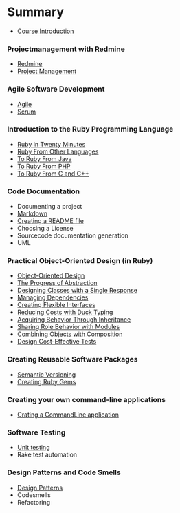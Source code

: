 # Summary

* [Course Introduction](README.md)

### Projectmanagement with Redmine

* [Redmine](redmine/redmine.md)
* [Project Management](redmine/projectmanagement.md)

### Agile Software Development

* [Agile](agile/agile.md)
* [Scrum](agile/scrum.md)

### Introduction to the Ruby Programming Language

* [Ruby in Twenty Minutes](ruby/ruby_in_twenty_minutes.md)
* [Ruby From Other Languages](ruby/ruby_from_other_languages.md)
* [To Ruby From Java](ruby/to_ruby_from_java.md)
* [To Ruby From PHP](ruby/to_ruby_from_php.md)
* [To Ruby From C and C++](ruby/to_ruby_from_c_and_c++.md)

### Code Documentation

* Documenting a project
* [Markdown](documentation/markdown.md)
* [Creating a README file](documentation/creating-a-readme.md)
* Choosing a License
* Sourcecode documentation generation
* UML

### Practical Object-Oriented Design \(in Ruby\)

* [Object-Oriented Design](POODR/object-oriented_design.md)
* [The Progress of Abstraction](the_progress_of_abstraction/the_progress_of_abstraction.md)
* [Designing Classes with a Single Response](POODR/designing_classes_with_a_single_response.md)
* [Managing Dependencies](POODR/managing_dependencies.md)
* [Creating Flexible Interfaces](POODR/creating_flexible_interfaces.md)
* [Reducing Costs with Duck Typing](POODR/reducing_costs_with_duck_typing.md)
* [Acquiring Behavior Through Inheritance](POODR/acquiring_behavior_through_inheritance.md)
* [Sharing Role Behavior with Modules](POODR/sharing_role_behavior_with_modules.md)
* [Combining Objects with Composition](POODR/combining_objects_with_composition.md)
* [Design Cost-Effective Tests](POODR/design_cost-effective_tests.md)


### Creating Reusable Software Packages

* [Semantic Versioning](ruby-gems/semantic-versioning.md)
* [Creating Ruby Gems](ruby-gems/creating_ruby_gems.md)

### Creating your own command-line applications

* [Crating a CommandLine application](ruby-cli/crating_a_commandline_application.md)

### Software Testing

* [Unit testing](unit_testing/unit_testing.md)
* Rake test automation

### Design Patterns and Code Smells

* [Design Patterns](designpatterns/design_patterns.md)
* Codesmells
* Refactoring

